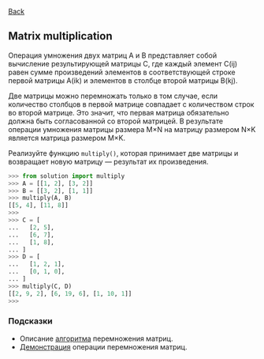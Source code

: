 [Back](../README.md)

## Matrix multiplication

Операция умножения двух матриц А и В представляет собой вычисление
результирующей матрицы С, где каждый элемент C(ij) равен сумме произведений
элементов в соответствующей строке первой матрицы A(ik) и элементов
в столбце второй матрицы B(kj).

Две матрицы можно перемножать только в том случае, если количество столбцов
в первой матрице совпадает с количеством строк во второй матрице. Это значит,
что первая матрица обязательно должна быть согласованной со второй матрицей.
В результате операции умножения матрицы размера M×N на матрицу размером N×K
является матрица размером M×K.

Реализуйте функцию `multiply()`, которая принимает две матрицы и возвращает
новую матрицу — результат их произведения.

```python
>>> from solution import multiply
>>> A = [[1, 2], [3, 2]]
>>> B = [[3, 2], [1, 1]]
>>> multiply(A, B)
[[5, 4], [11, 8]]
>>>
>>> C = [
...   [2, 5],
...   [6, 7],
...   [1, 8],
... ]
>>> D = [
...   [1, 2, 1],
...   [0, 1, 0],
... ]
>>> multiply(C, D)
[[2, 9, 2], [6, 19, 6], [1, 10, 1]]
>>>
```

### Подсказки
- Описание [алгоритма](https://www.math10.com/ru/vysshaya-matematika/matrix/umnozhenie-matric.html) перемножения матриц.
- [Демонстрация](http://matrixmultiplication.xyz/) операции перемножения матриц.
